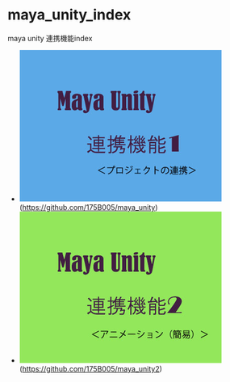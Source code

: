# maya_unity_index
maya unity 連携機能index

- ![](https://github.com/175B005/maya_unity_index/blob/master/unityrennkei.jpg?raw=true)(https://github.com/175B005/maya_unity)     
- ![](https://github.com/175B005/maya_unity_index/blob/master/unityrennkei2.jpg?raw=true)(https://github.com/175B005/maya_unity2)  


